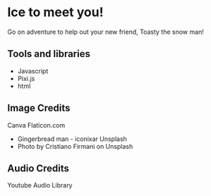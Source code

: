 # Ice to meet you!
Go on adventure to help out your new friend, Toasty the snow man!

## Tools and libraries
* Javascript
* Pixi.js
* html

## Image Credits
Canva
Flaticon.com
* Gingerbread man - iconixar
Unsplash
* Photo by Cristiano Firmani on Unsplash


## Audio Credits
Youtube Audio Library

